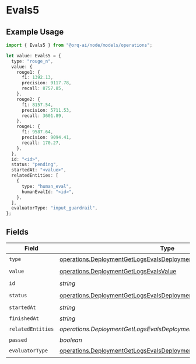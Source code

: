 # Evals5

## Example Usage

```typescript
import { Evals5 } from "@orq-ai/node/models/operations";

let value: Evals5 = {
  type: "rouge_n",
  value: {
    rouge1: {
      f1: 1392.13,
      precision: 9117.78,
      recall: 8757.85,
    },
    rouge2: {
      f1: 8157.54,
      precision: 5711.53,
      recall: 3601.89,
    },
    rougeL: {
      f1: 9587.64,
      precision: 9094.41,
      recall: 170.27,
    },
  },
  id: "<id>",
  status: "pending",
  startedAt: "<value>",
  relatedEntities: [
    {
      type: "human_eval",
      humanEvalId: "<id>",
    },
  ],
  evaluatorType: "input_guardrail",
};
```

## Fields

| Field                                                                                                                                                        | Type                                                                                                                                                         | Required                                                                                                                                                     | Description                                                                                                                                                  |
| ------------------------------------------------------------------------------------------------------------------------------------------------------------ | ------------------------------------------------------------------------------------------------------------------------------------------------------------ | ------------------------------------------------------------------------------------------------------------------------------------------------------------ | ------------------------------------------------------------------------------------------------------------------------------------------------------------ |
| `type`                                                                                                                                                       | [operations.DeploymentGetLogsEvalsDeploymentsResponse200Type](../../models/operations/deploymentgetlogsevalsdeploymentsresponse200type.md)                   | :heavy_check_mark:                                                                                                                                           | N/A                                                                                                                                                          |
| `value`                                                                                                                                                      | [operations.DeploymentGetLogsEvalsValue](../../models/operations/deploymentgetlogsevalsvalue.md)                                                             | :heavy_check_mark:                                                                                                                                           | N/A                                                                                                                                                          |
| `id`                                                                                                                                                         | *string*                                                                                                                                                     | :heavy_check_mark:                                                                                                                                           | N/A                                                                                                                                                          |
| `status`                                                                                                                                                     | [operations.DeploymentGetLogsEvalsDeploymentsResponseStatus](../../models/operations/deploymentgetlogsevalsdeploymentsresponsestatus.md)                     | :heavy_check_mark:                                                                                                                                           | N/A                                                                                                                                                          |
| `startedAt`                                                                                                                                                  | *string*                                                                                                                                                     | :heavy_check_mark:                                                                                                                                           | N/A                                                                                                                                                          |
| `finishedAt`                                                                                                                                                 | *string*                                                                                                                                                     | :heavy_minus_sign:                                                                                                                                           | N/A                                                                                                                                                          |
| `relatedEntities`                                                                                                                                            | *operations.DeploymentGetLogsEvalsDeploymentsResponseRelatedEntities*[]                                                                                      | :heavy_check_mark:                                                                                                                                           | N/A                                                                                                                                                          |
| `passed`                                                                                                                                                     | *boolean*                                                                                                                                                    | :heavy_minus_sign:                                                                                                                                           | N/A                                                                                                                                                          |
| `evaluatorType`                                                                                                                                              | [operations.DeploymentGetLogsEvalsDeploymentsResponse200EvaluatorType](../../models/operations/deploymentgetlogsevalsdeploymentsresponse200evaluatortype.md) | :heavy_check_mark:                                                                                                                                           | N/A                                                                                                                                                          |